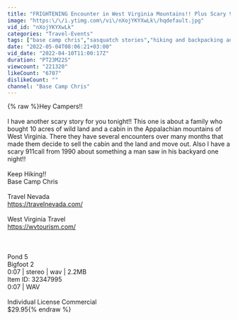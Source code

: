 ```yaml
---
title: "FRIGHTENING Encounter in West Virginia Mountains!! Plus Scary 911 CALL!"
image: "https:\/\/i.ytimg.com\/vi\/nXojYKYXwLk\/hqdefault.jpg"
vid_id: "nXojYKYXwLk"
categories: "Travel-Events"
tags: ["base camp chris","sasquatch stories","hiking and backpacking adventures"]
date: "2022-05-04T08:06:21+03:00"
vid_date: "2022-04-10T11:00:17Z"
duration: "PT23M22S"
viewcount: "221320"
likeCount: "6707"
dislikeCount: ""
channel: "Base Camp Chris"
---
```

{% raw %}Hey Campers!!<br /><br />I have another scary story for you tonight!! This one is about a family who bought 10 acres of wild land and a cabin in the Appalachian  mountains of West Virginia. There they have several encounters over many months that made them decide to sell the cabin and the land and move out. Also I have a scary 911call from 1990 about something a man saw in his backyard one night!!<br /><br />Keep Hiking!!<br />Base Camp Chris<br /><br />Travel Nevada<br /><a rel="nofollow" target="blank" href="https://travelnevada.com/">https://travelnevada.com/</a><br /><br />West Virginia Travel<br /><a rel="nofollow" target="blank" href="https://wvtourism.com/">https://wvtourism.com/</a><br /><br /><br /><br />Pond 5<br />Bigfoot 2<br />0:07 | stereo | wav | 2.2MB<br />Item ID: 32347995<br />0:07 | WAV<br /><br />Individual License Commercial<br />$29.95{% endraw %}
